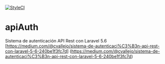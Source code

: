 [![StyleCI](https://github.styleci.io/repos/140288170/shield?branch=master)](https://github.styleci.io/repos/140288170)

# apiAuth
Sistema de autenticación API Rest con Laravel 5.6
[https://medium.com/@cvallejo/sistema-de-autenticaci%C3%B3n-api-rest-con-laravel-5-6-240be1f3fc7d] (https://medium.com/@cvallejo/sistema-de-autenticaci%C3%B3n-api-rest-con-laravel-5-6-240be1f3fc7d)

